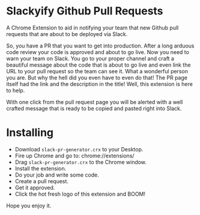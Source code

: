 # Slackyify Github Pull Requests

A Chrome Extension to aid in notifying your team that new Github pull requests that are about to be 
deployed via Slack.

So, you have a PR that you want to get into production. After a long arduous code review your code is
approved and about to go live. Now you need to warn your team on Slack. You go to your proper channel
and craft a beautiful message about the code that is about to go live and even link the URL to your pull
request so the team can see it. What a wonderful person you are. But why the hell did you even have to
even do that! The PR page itself had the link and the description in the title! Well, this extension is
here to help.

With one click from the pull request page you will be alerted with a well crafted message that is ready
to be copied and pasted right into Slack.

# Installing

* Download `slack-pr-generator.crx` to your Desktop.
* Fire up Chrome and go to: chrome://extensions/
* Drag `slack-pr-generator.crx` to the Chrome window.
* Install the extension.
* Do your job and write some code.
* Create a pull request.
* Get it approved.
* Click the hot fresh logo of this extension and BOOM!

Hope you enjoy it.
